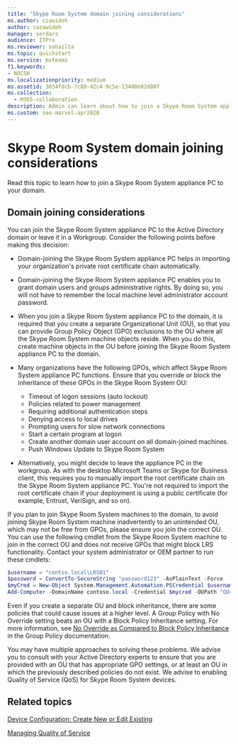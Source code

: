```yaml
---
title: "Skype Room System domain joining considerations"
ms.author: czawideh
author: cazawideh
manager: serdars
audience: ITPro
ms.reviewer: sohailta
ms.topic: quickstart
ms.service: msteams
f1.keywords:
- NOCSH
ms.localizationpriority: medium
ms.assetid: 3034fdcb-7c89-42c4-9c5e-13400e82d88f
ms.collection:
  - M365-collaboration
description: Admin can learn about how to join a Skype Room System appliance PC to an Active Directory domain, along with the considerations for doing so.
ms.custom: seo-marvel-apr2020
---
```

<!-- This asset missed in the rebrand, and honestly not sure if it's worth keeping.   -->

# Skype Room System domain joining considerations
 
Read this topic to learn how to join a Skype Room System appliance PC to your domain.
  
## Domain joining considerations

You can join the Skype Room System appliance PC to the Active Directory domain or leave it in a Workgroup. Consider the following points before making this decision:
  
- Domain-joining the Skype Room System appliance PC helps in importing your organization's private root certificate chain automatically.
- Domain-joining the Skype Room System appliance PC enables you to grant domain users and groups administrative rights. By doing so, you will not have to remember the local machine level administrator account password.
- When you join a Skype Room System appliance PC to the domain, it is required that you create a separate Organizational Unit (OU), so that you can provide Group Policy Object (GPO) exclusions to the OU where all the Skype Room System machine objects reside. When you do this, create machine objects in the OU before joining the Skype Room System appliance PC to the domain.
- Many organizations have the following GPOs, which affect Skype Room System appliance PC functions. Ensure that you override or block the inheritance of these GPOs in the Skype Room System OU:

  - Timeout of logon sessions (auto lockout)
  - Policies related to power management
  - Requiring additional authentication steps
  - Denying access to local drives
  - Prompting users for slow network connections
  - Start a certain program at logon
  - Create another domain user account on all domain-joined machines.
  - Push Windows Update to Skype Room System
    
- Alternatively, you might decide to leave the appliance PC in the workgroup. As with the desktop Microsoft Teams or Skype for Business client, this requires you to manually import the root certificate chain on the Skype Room System appliance PC. You're not required to import the root certificate chain if your deployment is using a public certificate (for example, Entrust, VeriSign, and so on). 
    
If you plan to join Skype Room System machines to the domain, to avoid joining Skype Room System machine inadvertently to an unintended OU, which may not be free from GPOs, please ensure you join the correct OU. You can use the following cmdlet from the Skype Room System machine to join in the correct OU and does not receive GPOs that might block LRS functionality. Contact your system administrator or OEM partner to run these cmdlets:
  
```powershell
$username = "contso.local\LRS01"
$password = ConvertTo-SecureString "password123" -AsPlainText -Force
$myCred = New-Object System.Management.Automation.PSCredential $username, $password
Add-Computer -DomainName contoso.local -Credential $mycred -OUPath "OU=LyncRoomSystem,OU=Resources,DC=CONTOSO,DC=LOCAL"
```

Even if you create a separate OU and block inheritance, there are some policies that could cause issues at a higher level. A Group Policy with No Override setting beats an OU with a Block Policy Inheritance setting. For more information, see [No Override as Compared to Block Policy Inheritance](/previous-versions/windows/it-pro/windows-2000-server/cc978255(v=technet.10)) in the Group Policy documentation.
  
You may have multiple approaches to solving these problems. We advise you to consult with your Active Directory experts to ensure that you are provided with an OU that has appropriate GPO settings, or at least an OU in which the previously described policies do not exist. We advise to enabling Quality of Service (QoS) for Skype Room System devices.

## Related topics
  
[Device Configuration: Create New or Edit Existing](/skypeforbusiness/help-topics/help-lscp/device-configuration-create-new-or-edit-existing.md)

[Managing Quality of Service](/skypeforbusiness/plan-your-deployment/network-requirements/network-requirements#managing-quality-of-service)